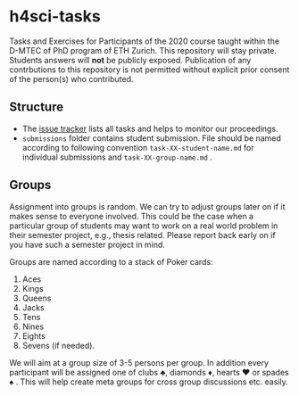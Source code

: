# h4sci-tasks

Tasks and Exercises for Participants of the 2020 course taught within the D-MTEC of PhD program of ETH Zurich. This repository will stay private. Students answers will **not** be publicly exposed. Publication of any contrbutions to this repository is not permitted without explicit prior consent of the person(s) who contributed. 


## Structure

- The [issue tracker](https://github.com/h4sci/h4sci-tasks/issues) lists all tasks and helps to monitor our proceedings. 
- `submissions` folder contains student submission. File should be named according to following convention `task-XX-student-name.md` for individual submissions and `task-XX-group-name.md` . 


## Groups

Assignment into groups is random. We can try to adjust groups later on if it makes sense to everyone involved. This could be the case when a particular group of students may want to work on a real world problem in their semester project, e.g., thesis related. Please report back early on if you have such a semester project in mind. 

Groups are named according to a stack of Poker cards:

1. Aces
2. Kings
3. Queens
4. Jacks
5. Tens
6. Nines 
7. Eights
8. Sevens (if needed).

We will aim at a group size of 3-5 persons per group. In addition every participant will be assigned one of clubs ♣, diamonds ♦, hearts ♥ or spades ♠ . This will help create meta groups for cross group discussions etc. easily. 


